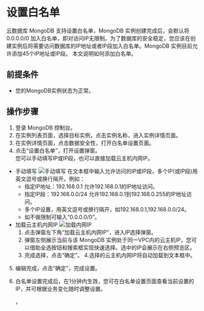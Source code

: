 # 设置白名单

云数据库 MongoDB 支持设置白名单，MongoDB 实例创建完成后，会默认将 0.0.0.0/0 加入白名单，即对访问IP无限制。为了数据库的安全稳定，您应该在创建实例后将需要访问数据库的IP地址或者IP段加入白名单。MongoDB  实例目前允许添加45个IP地址或IP段。
本文说明如何添加白名单。

## 前提条件
- 您的MongoDB实例状态为正常。

## 操作步骤
1. 登录 MongoDB 控制台。
2. 在实例列表页面，选择目标实例，点击实例名称，进入实例详情页面。
3. 在实例详情页面，点击数据安全性，打开白名单设置页面。
4. 点击“设置白名单”，打开设置弹窗。	
您可以手动填写IP或IP段，也可以直接加载云主机内网IP。
- 手动填写
![手动填写](https://github.com/jdcloudcom/cn/blob/master/image/mongodb/mongo-004.png)
在文本框中输入允许访问的IP或IP段，多个IP(或IP段)用英文逗号或换行隔开。例如：
	- 指定IP地址：192.168.0.1 允许192.168.0.1的IP地址访问。
	- 指定IP段：192.168.0.0/24 允许192.168.0.1到192.168.0.255的IP地址访问。
	- 多个IP设置，用英文逗号或换行隔开，如192.168.0.1,192.168.0.0/24。
	- 如不做限制可输入“0.0.0.0/0”。
- 加载云主机内网IP
![加载内网IP](https://github.com/jdcloudcom/cn/blob/master/image/mongodb/mongo-005.png)
	1. 点击弹窗左下角“加载云主机内网IP”，进入IP选择弹窗。
	2. 弹窗左侧展示当前与该 MongoDB 实例处于同一VPC内的云主机IP，您可以借助全选按钮和搜索框实现快速选择。选中的IP会展示在右侧预览区。
	3. 完成选择，点击“确定”。
	4.选择的云主机内网IP将自动加载到文本框中。
5. 编辑完成，点击“确定”，完成设置。
6. 白名单设置完成后，在1分钟内生效，您可在白名单设置页面查看当前设置的IP，并可根据业务变化随时调整设置。
		
		
		
	
	，
	

